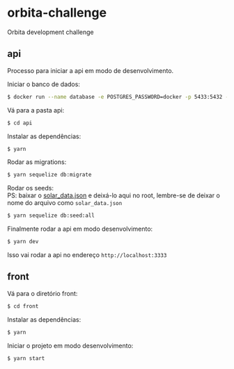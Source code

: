 # orbita-challenge
Orbita development challenge

## api

Processo para iniciar a api em modo de desenvolvimento.

Iniciar o banco de dados:
```bash
$ docker run --name database -e POSTGRES_PASSWORD=docker -p 5433:5432 -d -t postgres
```

Vá para a pasta api:
```bash
$ cd api
```

Instalar as dependências:
```bash
$ yarn
```

Rodar as migrations:
```bash
$ yarn sequelize db:migrate
```

Rodar os seeds:
<br/>
PS: baixar o [solar_data.json](https://drive.google.com/file/d/1dbURdS6TjfnweoFSB_0vqJpn77QJFXoZ/view?usp=sharing) e deixá-lo aqui no root, lembre-se de deixar o nome do arquivo como `solar_data.json`
```bash
$ yarn sequelize db:seed:all
```

Finalmente rodar a api em modo desenvolvimento:
```bash
$ yarn dev
```

Isso vai rodar a api no endereço `http://localhost:3333`

## front

Vá para o diretório front:
```bash
$ cd front
```

Instalar as dependências:
```bash
$ yarn
```

Iniciar o projeto em modo desenvolvimento:
```bash
$ yarn start
```
